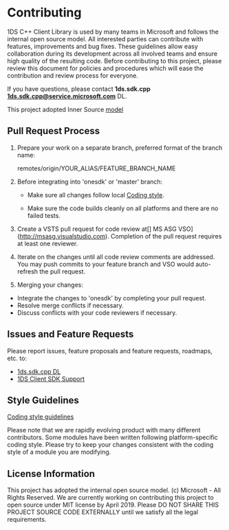 # Contributing

1DS C++ Client Library is used by many teams in Microsoft and follows the internal open source model. All interested parties can contribute with features, improvements and bug fixes. These guidelines allow easy collaboration during its development across all involved teams and ensure high quality of the resulting code. Before contributing to this project, please review this document for policies and procedures which will ease the contribution and review process for everyone.

If you have questions, please contact **1ds.sdk.cpp <1ds.sdk.cpp@service.microsoft.com>** DL.

This project adopted Inner Source [model](https://oe-documentation.azurewebsites.net/inner-source/index.html)

## Pull Request Process

1. Prepare your work on a separate branch, preferred format of the branch name:

    remotes/origin/YOUR_ALIAS/FEATURE_BRANCH_NAME

2. Before integrating into 'onesdk' or 'master' branch:

    - Make sure all changes follow local [Coding style](docs/Coding%20style.md).

    - Make sure the code builds cleanly on all platforms and there are no failed tests.

3. Create a VSTS pull request for code review at[] MS ASG VSO](http://msasg.visualstudio.com).
   Completion of the pull request requires at least one reviewer.

4. Iterate on the changes until all code review comments are addressed.
   You may push commits to your feature branch and VSO would auto-refresh the pull request.

5. Merging your changes:
* Integrate the changes to 'onesdk' by completing your pull request.
* Resolve merge conflicts if necessary.
* Discuss conflicts with your code reviewers if necessary.

## Issues and Feature Requests

Please report issues, feature proposals and feature requests, roadmaps, etc. to:
* [1ds.sdk.cpp DL](mailto:1ds.sdk.cpp@service.microsoft.com)
* [1DS Client SDK Support](mailto:1dsclientsdksupport@microsoft.com)

## Style Guidelines

[Coding style guidelines](docs/Coding%20style.md)

Please note that we are rapidly evolving product with many different contributors.
Some modules have been written following platform-specific coding style.
Please try to keep your changes consistent with the coding style of a module you are modifying.

## License Information

This project has adopted the internal open source model. (c) Microsoft - All Rights Reserved.
We are currently working on contributing this project to open source under MIT license by April 2019.
Please DO NOT SHARE THIS PROJECT SOURCE CODE EXTERNALLY until we satisfy all the legal requirements.
